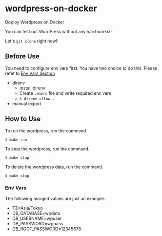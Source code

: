 # wordpress-on-docker
Deploy Wordpress on Docker

You can test out WordPress without any hard works!!

Let's `git clone` right now!!

## Before Use

You need to configure env vars first. You have two choice to do this. Please refet to [Env Vars Section](#EnvVars)

- direnv
  - Install direnv
  - Create `.envrc` file and write required env vars
  - `$ direnv allow .`
- manual export

## How to Use

To run the wordpress, run the command.

```
$ make run 
```

To stop the wordpress, run the command.

```
$ make stop 
```

To delete the wordpress data, run the command.

```
$ make stop 
```

### Env Vars

The following assiged values are just an example.

- TZ=Asia/Tokyo
- DB_DATABASE=wpdata
- DB_USERNAME=wpuser
- DB_PASSWORD=wppass
- DB_ROOT_PASSWORD=12345678